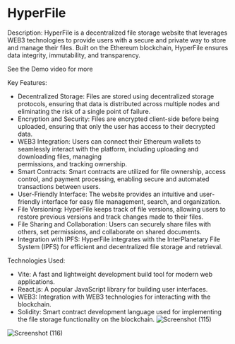 # HyperFile

Description:
HyperFile is a decentralized file storage website that leverages WEB3 technologies to provide users with a secure and private way to store and manage their files. Built on the Ethereum blockchain, HyperFile ensures data integrity, immutability, and transparency.

See the Demo video for more

Key Features:
- Decentralized Storage: Files are stored using decentralized storage protocols, ensuring that data is distributed across multiple nodes and eliminating the risk of a single point of failure.
- Encryption and Security: Files are encrypted client-side before being uploaded, ensuring that only the user has access to their decrypted data.
- WEB3 Integration: Users can connect their Ethereum wallets to seamlessly interact with the platform, including uploading and downloading files, managing   
  permissions, and tracking ownership.
- Smart Contracts: Smart contracts are utilized for file ownership, access control, and payment processing, enabling secure and automated transactions between users.
- User-Friendly Interface: The website provides an intuitive and user-friendly interface for easy file management, search, and organization.
- File Versioning: HyperFile keeps track of file versions, allowing users to restore previous versions and track changes made to their files.
- File Sharing and Collaboration: Users can securely share files with others, set permissions, and collaborate on shared documents.
- Integration with IPFS: HyperFile integrates with the InterPlanetary File System (IPFS) for efficient and decentralized file storage and retrieval.

Technologies Used:
- Vite: A fast and lightweight development build tool for modern web applications.
- React.js: A popular JavaScript library for building user interfaces.
- WEB3: Integration with WEB3 technologies for interacting with the blockchain.
- Solidity: Smart contract development language used for implementing the file storage functionality on the blockchain.
![Screenshot (115)](https://github.com/aditya-7-7/HyperFile/assets/136198786/86c345dc-6a0a-4da9-8068-d6e1c55e45f4)

  
![Screenshot (116)](https://github.com/aditya-7-7/HyperFile/assets/136198786/c19b248a-7fb8-4193-b457-0d4858d195cb)






